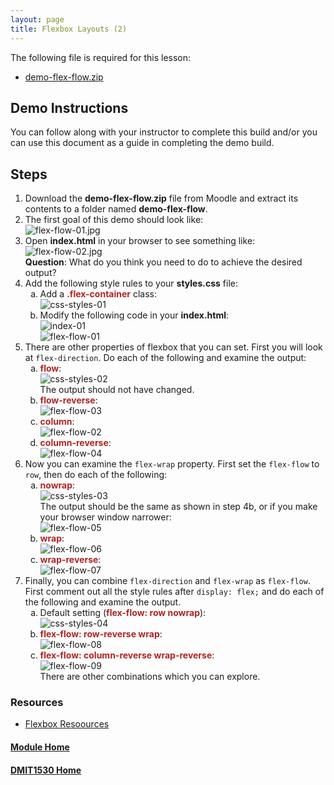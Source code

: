 ```yaml
---
layout: page
title: Flexbox Layouts (2)
---
```

<style>
    .css-class{
        color: firebrick;
        font-weight: bold;
    }
</style>

The following file is required for this lesson:
* [demo-flex-flow.zip](files/demo-flex-flow.zip)

## Demo Instructions
You can follow along with your instructor to complete this build and/or you can use this document as a guide in completing the demo build.

## Steps
1.	Download the **demo-flex-flow.zip** file from Moodle and extract its contents to a folder named **demo-flex-flow**.
2.	The first goal of this demo should look like:<br>
![flex-flow-01.jpg](files/flex-flow-01.jpg)
3.	Open **index.html** in your browser to see something like:<br>
![flex-flow-02.jpg](files/flex-flow-02.jpg)<br>
**Question**: What do you think you need to do to achieve the desired output?
4.	Add the following style rules to your **styles.css** file:<br>
    <ol type="a">
        <li>Add a <span class="css-class">.flex-container</span> class:<br>
        <img src="files/css-styles-01.jpg" alt="css-styles-01">
        </li>
        <li>Modify the following code in your <b>index.html</b>:<br>
        <img src="files/index-01.jpg" alt="index-01"><br>
        <img src="files/flex-flow-01.jpg" alt="flex-flow-01">
        </li>
    </ol>
5.	There are other properties of flexbox that you can set. First you will look at `flex-direction`. Do each of the following and examine the output:<br>
    <ol type="a">
        <li><span class="css-class">flow</span>:<br>
        <img src="files/css-styles-02.jpg" alt="css-styles-02"><br>
        The output should not have changed.
        </li>
        <li><span class="css-class">flow-reverse</span>:<br>
        <img src="files/flex-flow-03.jpg" alt="flex-flow-03">
        </li>
        <li><span class="css-class">column</span>:<br>
        <img src="files/flex-flow-02.jpg" alt="flex-flow-02">
        </li>
        <li><span class="css-class">column-reverse</span>:<br>
        <img src="files/flex-flow-04.jpg" alt="flex-flow-04">
        </li>
    </ol>
6.	Now you can examine the `flex-wrap` property. First set the `flex-flow` to `row`, then do each of the following:<br>
    <ol type="a">
        <li><span class="css-class">nowrap</span>:<br>
        <img src="files/css-styles-03.jpg" alt="css-styles-03"><br>
        The output should be the same as shown in step 4b, or if you make your browser window narrower:<br>
        <img src="files/flex-flow-05.jpg" alt="flex-flow-05">
        </li>
        <li><span class="css-class">wrap</span>:<br>
        <img src="files/flex-flow-06.jpg" alt="flex-flow-06">
        </li>
        <li><span class="css-class">wrap-reverse</span>:<br>
        <img src="files/flex-flow-07.jpg" alt="flex-flow-07">
        </li>
    </ol>
7.	Finally, you can combine `flex-direction` and `flex-wrap` as `flex-flow`. First comment out all the style rules after `display: flex;` and do each of the following and examine the output.<br>
    <ol type="a">
        <li>Default setting (<span class="css-class">flex-flow: row nowrap</span>):<br>
        <img src="files/css-styles-04.jpg" alt="css-styles-04">
        </li>
        <li><span class="css-class">flex-flow: row-reverse wrap</span>:<br>
        <img src="files/flex-flow-08.jpg" alt="flex-flow-08">
        </li>
        <li><span class="css-class">flex-flow: column-reverse wrap-reverse</span>:<br>
        <img src="files/flex-flow-09.jpg" alt="flex-flow-09"><br>
        There are other combinations which you can explore.
        </li>
    </ol>

### Resources
* [Flexbox Resoources](files/flexbox-resources.zip)

#### [Module Home](../)
#### [DMIT1530 Home](../../)